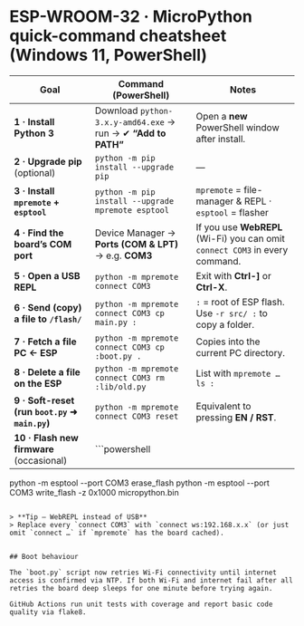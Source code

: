 # ESP-WROOM-32 · MicroPython quick-command cheatsheet (Windows 11, PowerShell)

| Goal | Command (PowerShell) | Notes |
|------|----------------------|-------|
| **1 · Install Python 3** | Download `python-3.x.y-amd64.exe` → run → ✔ **“Add to PATH”** | Open a **new** PowerShell window after install. |
| **2 · Upgrade pip** (optional) | `python -m pip install --upgrade pip` | — |
| **3 · Install `mpremote` + `esptool`** | `python -m pip install --upgrade mpremote esptool` | `mpremote` = file-manager & REPL · `esptool` = flasher |
| **4 · Find the board’s COM port** | Device Manager → **Ports (COM & LPT)** → e.g. **COM3** | If you use **WebREPL** (Wi-Fi) you can omit `connect COM3` in every command. |
| **5 · Open a USB REPL** | `python -m mpremote connect COM3` | Exit with **Ctrl-\]** or **Ctrl-X**. |
| **6 · Send (copy) a file to `/flash/`** | `python -m mpremote connect COM3 cp main.py :` | `:` = root of ESP flash. Use `-r src/ :` to copy a folder. |
| **7 · Fetch a file PC ← ESP** | `python -m mpremote connect COM3 cp :boot.py .` | Copies into the current PC directory. |
| **8 · Delete a file on the ESP** | `python -m mpremote connect COM3 rm :lib/old.py` | List with `mpremote … ls :` |
| **9 · Soft-reset (run `boot.py` ➜ `main.py`)** | `python -m mpremote connect COM3 reset` | Equivalent to pressing **EN / RST**. |
| **10 · Flash new firmware** (occasional) | ```powershell
python -m esptool --port COM3 erase_flash
python -m esptool --port COM3 write_flash -z 0x1000 micropython.bin
``` | Run only when you want to update MicroPython. |

> **Tip – WebREPL instead of USB**  
> Replace every `connect COM3` with `connect ws:192.168.x.x` (or just omit `connect …` if `mpremote` has the board cached).


## Boot behaviour

The `boot.py` script now retries Wi-Fi connectivity until internet access is confirmed via NTP. If both Wi-Fi and internet fail after all retries the board deep sleeps for one minute before trying again.

GitHub Actions run unit tests with coverage and report basic code quality via flake8.
